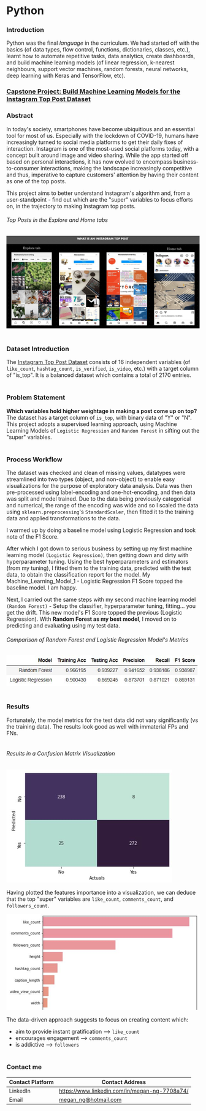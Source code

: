 # Python

### Introduction
Python was the final *language* in the curriculum. We had started off with the basics (of data types, flow control, functions, dictionaries, classes, etc.), learnt how to automate repetitive tasks, data analytics, create dashboards, and build machine learning models (of linear regression, k-nearest neighbours, support vector machines, random forests, neural networks, deep learning with Keras and TensorFlow, etc).

### [Capstone Project: Build Machine Learning Models for the Instagram Top Post Dataset](https://github.com/TheWorldAtMyFingerTips/My_Projects/blob/main/python/Instagram%20Top%20Post.ipynb)

### Abstract
In today's society, smartphones have become ubiquitious and an essential tool for most of us. Especially with the lockdown of COVID-19, humans have increasingly turned to social media platforms to get their daily fixes of interaction. Instagram is one of the most-used social platforms today, with a concept built around image and video sharing. While the app started off based on personal interactions, it has now evolved to encompass business-to-consumer interactions, making the landscape increasingly competitive and thus, imperative to capture customers' attention by having their content as one of the top posts.

This project aims to better understand Instagram's algorithm and, from a user-standpoint - find out which are the "super" variables to focus efforts on, in the trajectory to making Instagram top posts.

###### Top Posts in the Explore and Home tabs
![What is an Instagram Top Post](https://github.com/TheWorldAtMyFingerTips/My_Projects/blob/main/python/images/What%20is%20an%20Insta%20Top%20Post.png)</br></br>


### Dataset Introduction
The [Instagram Top Post Dataset](https://www.kaggle.com/rezaunderfit/instagram-top-post) consists of 16 independent variables (of `like_count`, `hashtag_count`, `is_verified`, `is_video`, etc.) with a target column of "is_top". It is a balanced dataset which contains a total of 2170 entries.</br></br>

### Problem Statement
**Which variables hold higher weightage in making a post come up on top?** The dataset has a target column of `is_top`, with binary data of "Y" or "N". This project adopts a supervised learning approach, using Machine Learning Models of `Logistic Regression` and `Random Forest` in sifting out the "super" variables.</br></br>

### Process Workflow
The dataset was checked and clean of missing values, datatypes were streamlined into two types (object, and non-object) to enable easy visualizations for the purpose of exploratory data analysis. Data was then pre-processed using label-encoding and one-hot-encoding, and then data was split and model trained. Due to the data being previously categorical and numerical, the range of the encoding was wide and so I scaled the data using `sklearn.preprocessing`'s `StandardScaler`, then fitted it to the training data and applied transformations to the data.

I warmed up by doing a baseline model using Logistic Regression and took note of the F1 Score.

After which I got down to serious business by setting up my first machine learning model `(Logistic Regression)`, then getting down and dirty with hyperparameter tuning. Using the best hyperparameters and estimators (from my tuning), I fitted them to the training data, predicted with the test data, to obtain the classification report for the model. My Machine_Learning_Model_1 - Logistic Regression F1 Score topped the baseline model. I am happy.

Next, I carried out the same steps with my second machine learning model `(Random Forest)` - Setup the classifier, hyperparameter tuning, fitting... you get the drift. This new model's F1 Score topped the previous (Logistic Regression). With **Random Forest as my best model**, I moved on to predicting and evaluating using my test data.

###### Comparison of Random Forest and Logistic Regression Model's Metrics
![ML model comparison](https://github.com/TheWorldAtMyFingerTips/My_Projects/blob/main/python/images/ML%20Models%20Comparison.JPG)</br></br>

### Results
Fortunately, the model metrics for the test data did not vary significantly (vs the training data). The results look good as well with immaterial FPs and FNs.</br></br>

###### Results in a Confusion Matrix Visualization
![confusion matrix](https://github.com/TheWorldAtMyFingerTips/My_Projects/blob/main/python/images/Confusion%20Matrix.JPG)

Having plotted the features importance into a visualization, we can deduce that the top "super" variables are `like_count`, `comments_count`, and `followers_count`.

![features importance](https://github.com/TheWorldAtMyFingerTips/My_Projects/blob/main/python/images/Features%20Importance.JPG)

The data-driven approach suggests to focus on creating content which:
* aim to provide instant gratification --> `like_count`
* encourages engagement --> `comments_count`
* is addictive --> `followers`</br></br>


### Contact me
Contact Platform | Contact Address
---------------- | ------------------
LinkedIn | https://www.linkedin.com/in/megan-ng-7708a74/
Email | megan_ng@hotmail.com
